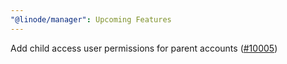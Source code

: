 ```yaml
---
"@linode/manager": Upcoming Features
---
```


Add child access user permissions for parent accounts ([#10005](https://github.com/linode/manager/pull/10005))
